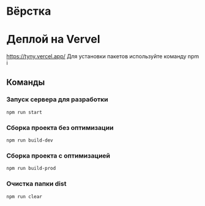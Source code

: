 # Вёрстка
# Деплой на Vervel
https://tyny.vercel.app/
Для установки пакетов используйте команду npm i

## Команды

### Запуск сервера для разработки

```shell
npm run start
```

### Сборка проекта без оптимизации

```shell
npm run build-dev
```

### Сборка проекта с оптимизацией

```shell
npm run build-prod
```

### Очистка папки dist

```shell
npm run clear
```
